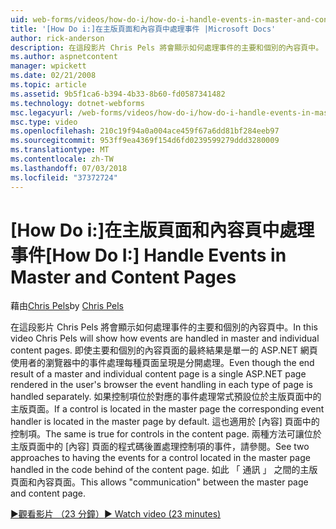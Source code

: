 ```yaml
---
uid: web-forms/videos/how-do-i/how-do-i-handle-events-in-master-and-content-pages
title: '[How Do i:]在主版頁面和內容頁中處理事件 |Microsoft Docs'
author: rick-anderson
description: 在這段影片 Chris Pels 將會顯示如何處理事件的主要和個別的內容頁中。 即使主要和個別 conte 的最終結果...
ms.author: aspnetcontent
manager: wpickett
ms.date: 02/21/2008
ms.topic: article
ms.assetid: 9b5f1ca6-b394-4b33-8b60-fd0587341482
ms.technology: dotnet-webforms
msc.legacyurl: /web-forms/videos/how-do-i/how-do-i-handle-events-in-master-and-content-pages
msc.type: video
ms.openlocfilehash: 210c19f94a0a004ace459f67a6dd81bf284eeb97
ms.sourcegitcommit: 953ff9ea4369f154d6fd0239599279ddd3280009
ms.translationtype: MT
ms.contentlocale: zh-TW
ms.lasthandoff: 07/03/2018
ms.locfileid: "37372724"
---
```

<a name="how-do-i-handle-events-in-master-and-content-pages"></a><span data-ttu-id="d3cd7-104">[How Do i:]在主版頁面和內容頁中處理事件</span><span class="sxs-lookup"><span data-stu-id="d3cd7-104">[How Do I:] Handle Events in Master and Content Pages</span></span>
====================
<span data-ttu-id="d3cd7-105">藉由[Chris Pels](https://twitter.com/chrispels)</span><span class="sxs-lookup"><span data-stu-id="d3cd7-105">by [Chris Pels](https://twitter.com/chrispels)</span></span>

<span data-ttu-id="d3cd7-106">在這段影片 Chris Pels 將會顯示如何處理事件的主要和個別的內容頁中。</span><span class="sxs-lookup"><span data-stu-id="d3cd7-106">In this video Chris Pels will show how events are handled in master and individual content pages.</span></span> <span data-ttu-id="d3cd7-107">即使主要和個別的內容頁面的最終結果是單一的 ASP.NET 網頁使用者的瀏覽器中的事件處理每種頁面呈現是分開處理。</span><span class="sxs-lookup"><span data-stu-id="d3cd7-107">Even though the end result of a master and individual content page is a single ASP.NET page rendered in the user's browser the event handling in each type of page is handled separately.</span></span> <span data-ttu-id="d3cd7-108">如果控制項位於對應的事件處理常式預設位於主版頁面中的主版頁面。</span><span class="sxs-lookup"><span data-stu-id="d3cd7-108">If a control is located in the master page the corresponding event handler is located in the master page by default.</span></span> <span data-ttu-id="d3cd7-109">這也適用於 [內容] 頁面中的控制項。</span><span class="sxs-lookup"><span data-stu-id="d3cd7-109">The same is true for controls in the content page.</span></span> <span data-ttu-id="d3cd7-110">兩種方法可讓位於主版頁面中的 [內容] 頁面的程式碼後置處理控制項的事件，請參閱。</span><span class="sxs-lookup"><span data-stu-id="d3cd7-110">See two approaches to having the events for a control located in the master page handled in the code behind of the content page.</span></span> <span data-ttu-id="d3cd7-111">如此 「 通訊 」 之間的主版頁面和內容頁面。</span><span class="sxs-lookup"><span data-stu-id="d3cd7-111">This allows "communication" between the master page and content page.</span></span>

[<span data-ttu-id="d3cd7-112">&#9654;觀看影片 （23 分鐘）</span><span class="sxs-lookup"><span data-stu-id="d3cd7-112">&#9654; Watch video (23 minutes)</span></span>](https://channel9.msdn.com/Blogs/ASP-NET-Site-Videos/how-do-i-handle-events-in-master-and-content-pages)

